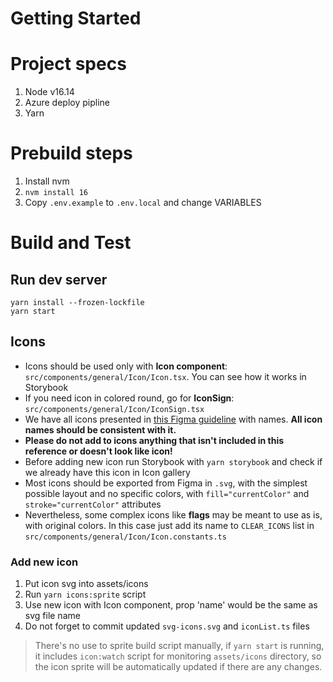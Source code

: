 # Getting Started

# Project specs
1. Node v16.14
2. Azure deploy pipline
3. Yarn

# Prebuild steps
1. Install nvm
2. `nvm install 16`
3. Copy `.env.example` to `.env.local` and change VARIABLES

# Build and Test

## Run dev server
```shell
yarn install --frozen-lockfile
yarn start
```

## Icons
* Icons should be used only with **Icon component**: `src/components/general/Icon/Icon.tsx`. You can see how it works in Storybook
* If you need icon in colored round, go for **IconSign**: `src/components/general/Icon/IconSign.tsx`
* We have all icons presented in [this Figma guideline](https://www.figma.com/file/yGo7LWy04SEE2NtSU9NuIu/Percapita-Mobile-Design-System-1.0v?type=design&node-id=3865-36279&mode=design&t=zHVDu0IHvqaE2pIU-4) with names. **All icon names should be consistent with it.** 
* **Please do not add to icons anything that isn't included in this reference or doesn't look like icon!**
* Before adding new icon run Storybook with `yarn storybook` and check if we already have this icon in Icon gallery
* Most icons should be exported from Figma in `.svg`, with the simplest possible layout and no specific colors, with `fill="currentColor"` and `stroke="currentColor"` attributes
* Nevertheless, some complex icons like **flags** may be meant to use as is, with original colors. In this case just add its name to `CLEAR_ICONS` list in `src/components/general/Icon/Icon.constants.ts`

### Add new icon
1. Put icon svg into assets/icons
2. Run `yarn icons:sprite` script
3. Use new icon with Icon component, prop 'name' would be the same as svg file name
4. Do not forget to commit updated `svg-icons.svg` and `iconList.ts` files

> There's no use to sprite build script manually, if `yarn start` is running, it includes `icon:watch` script for monitoring `assets/icons` directory, so the icon sprite will be automatically updated if there are any changes.

